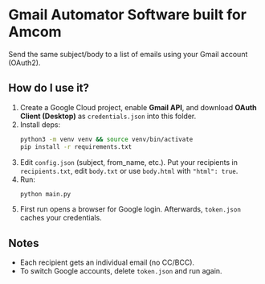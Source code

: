 # Gmail Automator Software built for Amcom

Send the same subject/body to a list of emails using your Gmail account (OAuth2).

## How do I use it?
1. Create a Google Cloud project, enable **Gmail API**, and download **OAuth Client (Desktop)** as `credentials.json` into this folder.
2. Install deps:
   ```bash
   python3 -m venv venv && source venv/bin/activate
   pip install -r requirements.txt
   ```
3. Edit `config.json` (subject, from_name, etc.). Put your recipients in `recipients.txt`, edit `body.txt` or use `body.html` with `"html": true`.
4. Run:
   ```bash
   python main.py
   ```
5. First run opens a browser for Google login. Afterwards, `token.json` caches your credentials.

## Notes
- Each recipient gets an individual email (no CC/BCC).
- To switch Google accounts, delete `token.json` and run again.
